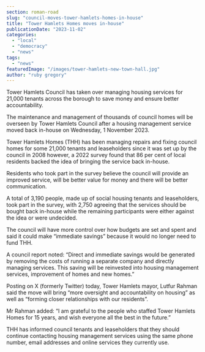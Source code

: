 ```yaml
---
section: roman-road
slug: "council-moves-tower-hamlets-homes-in-house"
title: "Tower Hamlets Homes moves in-house"
publicationDate: "2023-11-02"
categories: 
  - "local"
  - "democracy"
  - "news"
tags: 
  - "news"
featuredImage: "/images/tower-hamlets-new-town-hall.jpg"
author: "ruby gregory"
---
```


Tower Hamlets Council has taken over managing housing services for 21,000 tenants across the borough to save money and ensure better accountability.

The maintenance and management of thousands of council homes will be overseen by Tower Hamlets Council after a housing management service moved back in-house on Wednesday, 1 November 2023.

Tower Hamlets Homes (THH) has been managing repairs and fixing council homes for some 21,000 tenants and leaseholders since it was set up by the council in 2008 however, a 2022 survey found that 86 per cent of local residents backed the idea of bringing the service back in-house.

Residents who took part in the survey believe the council will provide an improved service, will be better value for money and there will be better communication.

A total of 3,190 people, made up of social housing tenants and leaseholders, took part in the survey, with 2,750 agreeing that the services should be bought back in-house while the remaining participants were either against the idea or were undecided.

The council will have more control over how budgets are set and spent and said it could make “immediate savings” because it would no longer need to fund THH.

A council report noted: “Direct and immediate savings would be generated by removing the costs of running a separate company and directly managing services. This saving will be reinvested into housing management services, improvement of homes and new homes.”

Posting on X (formerly Twitter) today, Tower Hamlets mayor, Lutfur Rahman said the move will bring “more oversight and accountability on housing” as well as “forming closer relationships with our residents”.

Mr Rahman added: “I am grateful to the people who staffed Tower Hamlets Homes for 15 years, and wish everyone all the best in the future.”

THH has informed council tenants and leaseholders that they should continue contacting housing management services using the same phone number, email addresses and online services they currently use.


